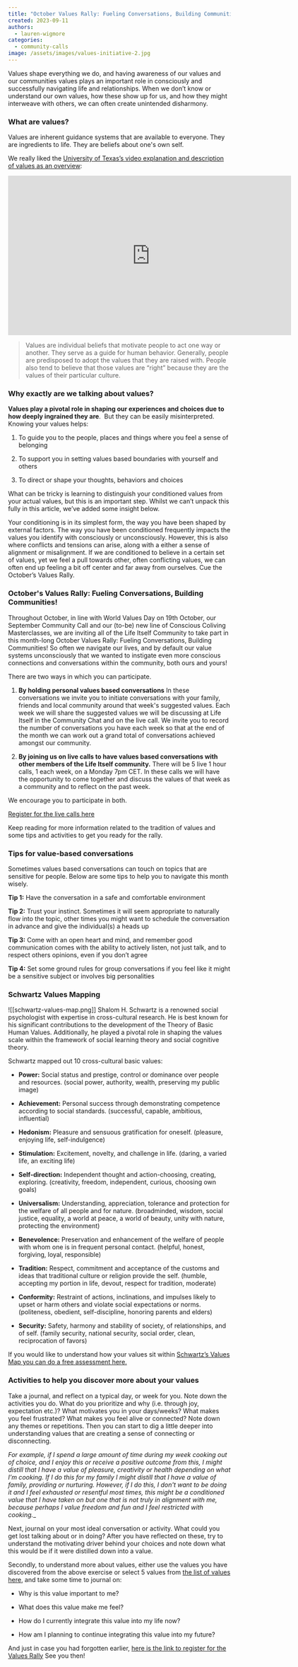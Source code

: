 ```yaml
---
title: "October Values Rally: Fueling Conversations, Building Communities"
created: 2023-09-11
authors:
  - lauren-wigmore
categories:
  - community-calls
image: /assets/images/values-initiative-2.jpg
---
```


Values shape everything we do, and having awareness of our values and our communities values plays an important role in consciously and successfully navigating life and relationships. When we don’t know or understand our own values, how these show up for us, and how they might interweave with others, we can often create unintended disharmony.
### What are values?

Values are inherent guidance systems that are available to everyone. They are ingredients to life. They are beliefs about one's own self. 

We really liked the [University of Texas’s video explanation and description of values as an overview](https://ethicsunwrapped.utexas.edu/glossary/values#:~:text=Values%20are%20individual%20beliefs%20that,values%20of%20their%20particular%20culture):
<iframe width="641" height="361" src="https://www.youtube.com/embed/SCjYaatMJuY" title="Values | Ethics Defined" frameborder="0" allow="accelerometer; autoplay; clipboard-write; encrypted-media; gyroscope; picture-in-picture; web-share" allowfullscreen></iframe>

> Values are individual beliefs that motivate people to act one way or another. They serve as a guide for human behavior. Generally, people are predisposed to adopt the values that they are raised with. People also tend to believe that those values are “right” because they are the values of their particular culture.

### Why exactly are we talking about values? 

**Values play a pivotal role in shaping our experiences and choices due to how deeply ingrained they are**.  But they can be easily misinterpreted. Knowing your values helps:

1. To guide you to the people, places and things where you feel a sense of belonging
    
2. To support you in setting values based boundaries with yourself and others
    
3. To direct or shape your thoughts, behaviors and choices
    
What can be tricky is learning to distinguish your conditioned values from your actual values, but this is an important step. Whilst we can’t unpack this fully in this article, we’ve added some insight below.

Your conditioning is in its simplest form, the way you have been shaped by external factors. The way you have been conditioned frequently impacts the values you identify with consciously or unconsciously. However, this is also where conflicts and tensions can arise, along with a either a sense of alignment or misalignment. If we are conditioned to believe in a certain set of values, yet we feel a pull towards other, often conflicting values, we can often end up feeling a bit off center and far away from ourselves. Cue the October’s Values Rally.

### October's Values Rally: Fueling Conversations, Building Communities!

Throughout October, in line with World Values Day on 19th October, our September Community Call and our (to-be) new line of Conscious Coliving Masterclasses, we are inviting all of the Life Itself Community to take part in this month-long October Values Rally: Fueling Conversations, Building Communities! So often we navigate our lives, and by default our value systems unconsciously that we wanted to instigate even more conscious connections and conversations within the community, both ours and yours!

There are two ways in which you can participate. 

1. **By holding personal values based conversations**
	In these conversations we invite you to initiate conversations with your family, friends and local community around that week's suggested values. Each week we will share the suggested values we will be discussing at Life Itself in the Community Chat and on the live call. We invite you to record the number of conversations you have each week so that at the end of the month we can work out a grand total of conversations achieved amongst our community. 

2. **By joining us on live calls to have values based conversations with other members of the Life Itself community.** 
	There will be 5 live 1 hour calls, 1 each week, on a Monday 7pm CET. In these calls we will have the opportunity to come together and discuss the values of that week as a community and to reflect on the past week.
    
We encourage you to participate in both.

[Register for the live calls here](https://us02web.zoom.us/meeting/register/tZcoce-hpzkuHNf-ec5IHkTIFG6uZw437Ebn)

Keep reading for more information related to the tradition of values and some tips and activities to get you ready for the rally.

### Tips for value-based conversations

Sometimes values based conversations can touch on topics that are sensitive for people. Below are some tips to help you to navigate this month wisely. 

**Tip 1:** Have the conversation in a safe and comfortable environment

**Tip 2:** Trust your instinct. Sometimes it will seem appropriate to naturally flow into the topic, other times you might want to schedule the conversation in advance and give the individual(s) a heads up

**Tip 3:** Come with an open heart and mind, and remember good communication comes with the ability to actively listen, not just talk, and to respect others opinions, even if you don’t agree

**Tip 4:** Set some ground rules for group conversations if you feel like it might be a sensitive subject or involves big personalities

### Schwartz Values Mapping

![[schwartz-values-map.png]]
Shalom H. Schwartz is a renowned social psychologist with expertise in cross-cultural research. He is best known for his significant contributions to the development of the Theory of Basic Human Values. Additionally, he played a pivotal role in shaping the values scale within the framework of social learning theory and social cognitive theory.

Schwartz mapped out 10 cross-cultural basic values:

- **Power:** Social status and prestige, control or dominance over people and resources. (social power, authority, wealth, preserving my public image)
    
- **Achievement:** Personal success through demonstrating competence according to social standards. (successful, capable, ambitious, influential)
    
- **Hedonism:** Pleasure and sensuous gratification for oneself. (pleasure, enjoying life, self-indulgence)
    
- **Stimulation:** Excitement, novelty, and challenge in life. (daring, a varied life, an exciting life)
    
- **Self-direction:** Independent thought and action-choosing, creating, exploring. (creativity, freedom, independent, curious, choosing own goals)
    
- **Universalism:** Understanding, appreciation, tolerance and protection for the welfare of all people and for nature. (broadminded, wisdom, social justice, equality, a world at peace, a world of beauty, unity with nature, protecting the environment)
    
- **Benevolence:** Preservation and enhancement of the welfare of people with whom one is in frequent personal contact. (helpful, honest, forgiving, loyal, responsible)
    
- **Tradition:** Respect, commitment and acceptance of the customs and ideas that traditional culture or religion provide the self. (humble, accepting my portion in life, devout, respect for tradition, moderate)
    
- **Conformity:** Restraint of actions, inclinations, and impulses likely to upset or harm others and violate social expectations or norms. (politeness, obedient, self-discipline, honoring parents and elders)
    
- **Security:** Safety, harmony and stability of society, of relationships, and of self. (family security, national security, social order, clean, reciprocation of favors)
    
If you would like to understand how your values sit within [Schwartz’s Values Map you can do a free assessment here.](https://free.assessment.discoveryourvalues.com/)

### Activities to help you discover more about your values

Take a journal, and reflect on a typical day, or week for you. Note down the activities you do. What do you prioritize and why (i.e. through joy, expectation etc.)? What motivates you in your days/weeks? What makes you feel frustrated? What makes you feel alive or connected? Note down any themes or repetitions. Then you can start to dig a little deeper into understanding values that are creating a sense of connecting or disconnecting. 

_For example, if I spend a large amount of time during my week cooking out of choice, and I enjoy this or receive a positive outcome from this, I might distill that I have a value of pleasure, creativity or health depending on what I’m cooking. If I do this for my family I might distill that I have a value of family, providing or nurturing. However, if I do this, I don't want to be doing it and I feel exhausted or resentful most times, this might be a conditioned value that I have taken on but one that is not truly in alignment with me, because perhaps I value freedom and fun and I feel restricted with cooking.__

Next, journal on your most ideal conversation or activity. What could you get lost talking about or in doing? After you have reflected on these, try to understand the motivating driver behind your choices and note down what this would be if it were distilled down into a value. 

Secondly, to understand more about values, either use the values you have discovered from the above exercise or select 5 values from [the list of values here](![[values-list.pdf]]), and take some time to journal on:  

- Why is this value important to me? 
    
- What does this value make me feel? 
    
- How do I currently integrate this value into my life now? 
    
- How am I planning to continue integrating this value into my future? 

And just in case you had forgotten earlier, [here is the link to register for the Values Rally](https://us02web.zoom.us/meeting/register/tZcoce-hpzkuHNf-ec5IHkTIFG6uZw437Ebn) See you then!
